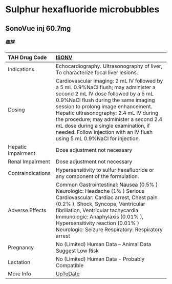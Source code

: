 # Sulphur hexafluoride microbubbles

## SonoVue inj 60.7mg

##### 臨採

| TAH Drug Code      | [ISONV](https://www.tahsda.org.tw/drugs/hissearch.php?drug_code=ISONV)                                                                                                                                                                                                                                                                                                                                            |
|:-------------------|:------------------------------------------------------------------------------------------------------------------------------------------------------------------------------------------------------------------------------------------------------------------------------------------------------------------------------------------------------------------------------------------------------------------|
| Indications        | Echocardiography. Ultrasonography of liver, To characterize focal liver lesions.                                                                                                                                                                                                                                                                                                                                  |
| Dosing             | Cardiovascular imaging: 2 mL IV followed by a 5 mL 0.9%NaCl flush; may administer a second 2 mL IV dose followed by a 5 mL 0.9%NaCl flush during the same imaging session to prolong image enhancement. Hepatic ultrasonography: 2.4 mL IV during the procedure; may administer a second 2.4 mL dose during a single examination, if needed. Follow injection with an IV flush using 5 mL 0.9%NaCl for injection. |
| Hepatic Impairment | Dose adjustment not necessary                                                                                                                                                                                                                                                                                                                                                                                     |
| Renal Impairment   | Dose adjustment not necessary                                                                                                                                                                                                                                                                                                                                                                                     |
| Contraindications  | Hypersensitivity to sulfur hexafluoride or any component of the formulation.                                                                                                                                                                                                                                                                                                                                      |
| Adverse Effects    | Common Gastrointestinal: Nausea (0.5% ) Neurologic: Headache (1% ) Serious Cardiovascular: Cardiac arrest, Chest pain (0.2% ), Shock, Syncope, Ventricular fibrillation, Ventricular tachycardia Immunologic: Anaphylaxis (0.01% ), Hypersensitivity reaction (0.01% ) Neurologic: Seizure Respiratory: Respiratory arrest                                                                                        |
| Pregnancy          | No (Limited) Human Data – Animal Data Suggest Low Risk                                                                                                                                                                                                                                                                                                                                                            |
| Lactation          | No (Limited) Human Data - Probably Compatible                                                                                                                                                                                                                                                                                                                                                                     |
| More Info          | [UpToDate](https://www.uptodate.com/contents/sulphur-hexafluoride-microbubbles-drug-information)                                                                                                                                                                                                                                                                                                                  |


